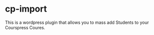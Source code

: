 # cp-import


This is a wordpress plugin that allows you to mass add Students to your Courspress Coures. 

